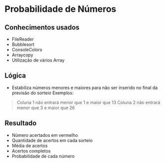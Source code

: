 # Probabilidade de Números

## Conhecimentos usados
- FileReader
- Bubblesort
- ConsoleColors
- Arraycopy
- Utilização de vários Array

## Lógica
- Estabiliza números menores e maiores para não ser inserido no final da previsão do sorteio
Exemplos:
> Coluna 1 não entrará menor que 1 e maior que 13
> Coluna 2 não entrará menor que 3 e maior que 26

## Resultado
- Número acertados em vermelho
- Quantidade de acertos em cada sorteio
- Média de acertos
- Acertos completos
- Probabilidade de cada número
